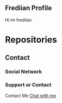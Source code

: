 ## Frediian Profile

Hi im frediian

# Repositories
## Contact
### Social Network

### Support or Contact

Contact Me [Chat with me](https://bit.ly/HIfrediian)
